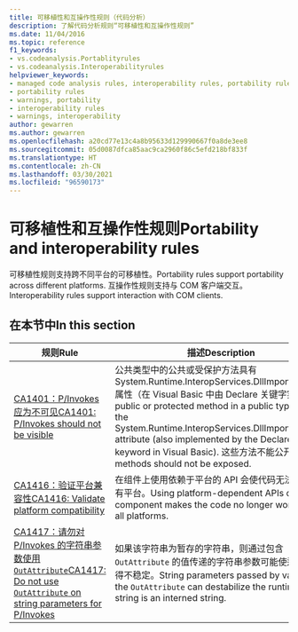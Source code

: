 ```yaml
---
title: 可移植性和互操作性规则（代码分析）
description: 了解代码分析规则“可移植性和互操作性规则”
ms.date: 11/04/2016
ms.topic: reference
f1_keywords:
- vs.codeanalysis.Portablityrules
- vs.codeanalysis.Interoperabilityrules
helpviewer_keywords:
- managed code analysis rules, interoperability rules, portability rules
- portability rules
- warnings, portability
- interoperability rules
- warnings, interoperability
author: gewarren
ms.author: gewarren
ms.openlocfilehash: a20cd77e13c4a8b95633d129990667f0a8de3ee8
ms.sourcegitcommit: 05d0087dfca85aac9ca2960f86c5efd218bf833f
ms.translationtype: HT
ms.contentlocale: zh-CN
ms.lasthandoff: 03/30/2021
ms.locfileid: "96590173"
---
```

# <a name="portability-and-interoperability-rules"></a><span data-ttu-id="bd590-103">可移植性和互操作性规则</span><span class="sxs-lookup"><span data-stu-id="bd590-103">Portability and interoperability rules</span></span>

<span data-ttu-id="bd590-104">可移植性规则支持跨不同平台的可移植性。</span><span class="sxs-lookup"><span data-stu-id="bd590-104">Portability rules support portability across different platforms.</span></span> <span data-ttu-id="bd590-105">互操作性规则支持与 COM 客户端交互。</span><span class="sxs-lookup"><span data-stu-id="bd590-105">Interoperability rules support interaction with COM clients.</span></span>

## <a name="in-this-section"></a><span data-ttu-id="bd590-106">在本节中</span><span class="sxs-lookup"><span data-stu-id="bd590-106">In this section</span></span>

| <span data-ttu-id="bd590-107">规则</span><span class="sxs-lookup"><span data-stu-id="bd590-107">Rule</span></span> | <span data-ttu-id="bd590-108">描述</span><span class="sxs-lookup"><span data-stu-id="bd590-108">Description</span></span> |
| - | - |
| [<span data-ttu-id="bd590-109">CA1401：P/Invokes 应为不可见</span><span class="sxs-lookup"><span data-stu-id="bd590-109">CA1401: P/Invokes should not be visible</span></span>](ca1401.md) | <span data-ttu-id="bd590-110">公共类型中的公共或受保护方法具有 System.Runtime.InteropServices.DllImportAttribute 属性（在 Visual Basic 中由 Declare 关键字实现）。</span><span class="sxs-lookup"><span data-stu-id="bd590-110">A public or protected method in a public type has the System.Runtime.InteropServices.DllImportAttribute attribute (also implemented by the Declare keyword in Visual Basic).</span></span> <span data-ttu-id="bd590-111">这些方法不能公开。</span><span class="sxs-lookup"><span data-stu-id="bd590-111">Such methods should not be exposed.</span></span> |
| [<span data-ttu-id="bd590-112">CA1416：验证平台兼容性</span><span class="sxs-lookup"><span data-stu-id="bd590-112">CA1416: Validate platform compatibility</span></span>](ca1416.md) | <span data-ttu-id="bd590-113">在组件上使用依赖于平台的 API 会使代码无法用于所有平台。</span><span class="sxs-lookup"><span data-stu-id="bd590-113">Using platform-dependent APIs on a component makes the code no longer work across all platforms.</span></span> |
| [<span data-ttu-id="bd590-114">CA1417：请勿对 P/Invokes 的字符串参数使用 `OutAttribute`</span><span class="sxs-lookup"><span data-stu-id="bd590-114">CA1417: Do not use `OutAttribute` on string parameters for P/Invokes</span></span>](ca1417.md) | <span data-ttu-id="bd590-115">如果该字符串为暂存的字符串，则通过包含 `OutAttribute` 的值传递的字符串参数可能使运行时变得不稳定。</span><span class="sxs-lookup"><span data-stu-id="bd590-115">String parameters passed by value with the `OutAttribute` can destabilize the runtime if the string is an interned string.</span></span> |
